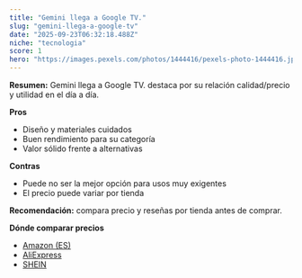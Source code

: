 ```yaml
---
title: "Gemini llega a Google TV."
slug: "gemini-llega-a-google-tv"
date: "2025-09-23T06:32:18.488Z"
niche: "tecnologia"
score: 1
hero: "https://images.pexels.com/photos/1444416/pexels-photo-1444416.jpeg?auto=compress&cs=tinysrgb&fit=crop&h=627&w=1200&auto=compress&cs=tinysrgb&w=1200&h=675&fit=crop"
---
```


**Resumen:** Gemini llega a Google TV. destaca por su relación calidad/precio y utilidad en el día a día.

**Pros**
- Diseño y materiales cuidados
- Buen rendimiento para su categoría
- Valor sólido frente a alternativas

**Contras**
- Puede no ser la mejor opción para usos muy exigentes
- El precio puede variar por tienda

**Recomendación:** compara precio y reseñas por tienda antes de comprar.

**Dónde comparar precios**
- [Amazon (ES)](https://www.amazon.es/s?k=Gemini%20llega%20a%20Google%20TV.&tag=teknovashop25-21)
- [AliExpress](https://www.aliexpress.com/wholesale?SearchText=Gemini%20llega%20a%20Google%20TV.)
- [SHEIN](https://www.shein.com/pdsearch/Gemini%20llega%20a%20Google%20TV.)